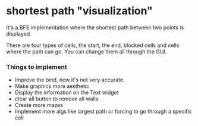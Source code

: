 # shortest path "visualization"


It's a BFS implementation where the shortest path between two points is displayed. 

There are four types of cells, the start, the end, blocked cells and cells where the path can go. You can change them all through
the GUI. 

### Things to implement

* Improve the bind, now it's not very accurate.
* Make graphics more aesthetic
* Display the information on the Text widget
* clear all button to remove all walls
* Create more mazes
* Implement more algs like largest path or forcing to go through a specific cell